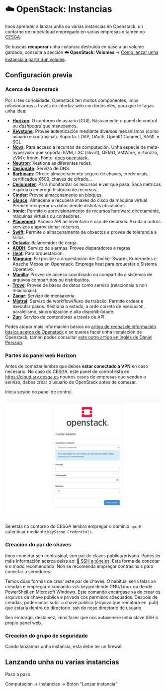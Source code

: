 # ☁️ OpenStack: Instancias

Imos aprender a lanzar unha ou varias instancias en Openstack, un contorno de nube/cloud empregado en varias empresas e tamén no [CESGA](https://www.cesga.es).

Se buscas **recuperar** unha instancia destruída en base a un volume gardado, consulta a sección **☁️ OpenStack: Volumes** &rarr; [Como lanzar unha instancia a partir dun volume](/docs/openstack-volumes/#como-lanzar-unha-instancia-a-partir-dun-volume).

## Configuración previa

### Acerca de Openstack

Por si tes curiosidade, Openstack ten moitos compoñentes, imos relacionarnos a través do interfaz web con todos eles, para que te fagas unha idea:

- **[Horizon](https://www.openstack.org/software/releases/caracal/components/horizon)**: O contorno de usuario (GUI). Básicamente o panel de control ou *dashboard* que manexamos.
- **[Keystone](https://www.openstack.org/software/releases/caracal/components/keystone)**: Provee autenticación mediante diversos mecanismos (como usuario e contrasinal). Soporta: LDAP, OAuth, OpenID Connect, SAML e SQL
- **[Nova](https://governance.openstack.org/tc/reference/projects/nova.html)**: Para acceso a recursos de computación. Unha especie de meta-hypervisor que soporta: KVM, LXC (libvirt), QEMU, VMWare, Virtuozzo, zVM e Ironic. Fonte: [docs openstack](https://docs.openstack.org/nova/latest/admin/configuration/hypervisors.html).
- **[Neutron](https://www.openstack.org/software/releases/caracal/components/neutron)**: Xestiona as diferentes redes.
- **[Designate](https://www.openstack.org/software/releases/caracal/components/designate)**: Servizo de DNS.
- **[Barbicam](https://www.openstack.org/software/releases/caracal/components/barbican)**: Ofrece almacenamento seguro de chaves, credenciais, certificados X509, chaves de cifrado...
- **[Ceilometer](https://www.openstack.org/software/releases/caracal/components/ceilometer)**: Para monitorizar os recursos e ver que pasa. Saca métricas e garda o emprego histórico de recursos.
- **[Cinder](https://www.openstack.org/software/releases/caracal/components/cinder)**: Provee almacenamento en bloques.
- **[Glance](https://www.openstack.org/software/releases/caracal/components/glance)**: Almacena e recupera imaxes do disco da máquina virtual. Permite recuperar os datos dende distintas ubicacións.
- **[Ironic](https://www.openstack.org/software/releases/caracal/components/ironic)**: Permite o aprovisionamento de recursos hardware directamente, máquinas virtuais ou contedores.
- **[Placement](https://www.openstack.org/software/releases/caracal/components/placement)**: Acceso API ao inventario e uso de recursos. Axuda a outros servizos a aprovisionar recursos.
- **[Swift](https://www.openstack.org/software/releases/caracal/components/swift)**: Permite o almacenamento de obxectos e provee de tolerancia a fallos.
- **[Octavia](https://www.openstack.org/software/releases/caracal/components/octavia)**: Balanceador de carga.
- **[AODH](https://www.openstack.org/software/releases/caracal/components/aodh)**: Servizo de alarmas. Provee disparadores e regras.
- **[Heat](https://www.openstack.org/software/releases/caracal/components/heat)**: Para orquestación.
- **[Magnum](https://www.openstack.org/software/releases/caracal/components/magnum)**: Fai posible a orquestación de: Docker Swarm, Kubernetes e Apache Mesos en Openstack. Emprega heat para orquestar o Sistema Operativo.
- **[Manilla](https://www.openstack.org/software/releases/caracal/components/manila)**: Provee de acceso coordinado ou compartido a sistemas de arquivos compartidos ou distribuidos.
- **[Trove](https://www.openstack.org/software/releases/caracal/components/trove)**: Provee de bases de datos como servizo (relacionais e non relacionais).
- **[Zaqar](https://www.openstack.org/software/releases/caracal/components/zaqar)**: Servizo de mensaxería.
- **[Mistral](https://www.openstack.org/software/releases/caracal/components/mistral)**: Servizo de workflow/fluxo de traballo. Permite ordear e executar pasos. Xestiona o estado, a orde correta de execución, paralelismo, sincronización e alta dispoñibilidade.
- **[Zun](https://www.openstack.org/software/releases/caracal/components/zun)**: Servizo de contendores a través de API.


Podes atopar máis información básica no [artigo de redhat de información básica acerca de Openstack](https://www.redhat.com/es/topics/openstack) e se queres facer unha instalación de Openstack, tamén podes consultar [este outro artigo en inglés de Daniel Persson](https://danielpersson.dev/2022/07/25/manually-install-openstack/).

### Partes do panel web **Horizon**

Antes de comezar lembra que debes **estar conectado á VPN** en caso necesario. No caso do CESGA, este panel de control está en: <https://cloud.srv.cesga.es> noutros casos de empresas que venden o servizo, debes crear o usuario de OpenStack antes de comezar.

Inicia sesión no panel de control.

![OpenStack. Inicio de sesión](images/openstack/login.png "OpenStack. Inicio de sesión")

Se estás no contorno do CESGA lembra empregar o dominio `hpc` e autenticar mediante `KeyStone Credentials`.


### Creación do par de chaves

Imos conectar sen contrasinal, cun par de claves pública/privada. Podes ler máis información acerca delas en: [🔑 SSH e túneles](ssh-0-chaves-tuneles.md). Esta forma de conectar é o modo recomendado. Non se recomenda empregar contrasinais para conectar a servidores.

Temos dúas formas de crear este par de chaves. O habitual sería telas xa creadas e empregar o comando `ssh-keygen` dende GNU/Linux ou dende PowerShell en Microsoft Windows. Este comando encárgase xa de crear os arquivos de chave pública e privada cos permisos adecuados. Despois de creadas, poderíamos subir a chave pública (arquivo que rematará en .pub) que estaría dentro do directorio .ssh do noso directorio de usuario.

Sen embargo, desta vez, imos facer que nos autoxenere unha clave SSH o propio panel web.

### Creación do grupo de seguridade

Cando lanzamos unha instancia, esta debe ter un firewall.


## Lanzando unha ou varias instancias

Paso a paso

Computación &rarr; Instancias &rarr; Botón "Lanzar instancia"